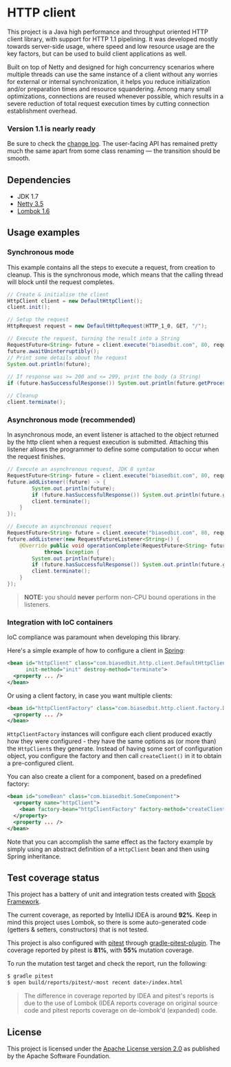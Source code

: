 HTTP client
===========

This project is a Java high performance and throughput oriented HTTP client library, with support for HTTP 1.1 pipelining.
It was developed mostly towards server-side usage, where speed and low resource usage are the key factors, but can be used to build client applications as well.

Built on top of Netty and designed for high concurrency scenarios where multiple threads can use the same instance of a client without any worries for external or internal synchronization, it helps you reduce initialization and/or preparation times and resource squandering.
Among many small optimizations, connections are reused whenever possible, which results in a severe reduction of total request execution times by cutting connection establishment overhead.


### Version 1.1 is nearly ready

Be sure to check the [change log](CHANGES.md). The user-facing API has remained pretty much the same apart from some class renaming &mdash; the transition should be smooth.


## Dependencies

* JDK 1.7
* [Netty 3.5](http://netty.io/downloads/)
* [Lombok 1.6](http://projectlombok.org)


## Usage examples

### Synchronous mode

This example contains all the steps to execute a request, from creation to cleanup.
This is the synchronous mode, which means that the calling thread will block until the request completes.

```java
// Create & initialise the client
HttpClient client = new DefaultHttpClient();
client.init();

// Setup the request
HttpRequest request = new DefaultHttpRequest(HTTP_1_0, GET, "/");

// Execute the request, turning the result into a String
RequestFuture<String> future = client.execute("biasedbit.com", 80, request, new BodyAsStringProcessor());
future.awaitUninterruptibly();
// Print some details about the request
System.out.println(future);
    
// If response was >= 200 and <= 299, print the body (a String)
if (future.hasSuccessfulResponse()) System.out.println(future.getProcessedResult());

// Cleanup
client.terminate();
```

### Asynchronous mode (recommended)

In asynchronous mode, an event listener is attached to the object returned by the http client when a request execution is submitted. Attaching this listener allows the programmer to define some computation to occur when the request finishes.

```java
// Execute an asynchronous request, JDK 8 syntax
RequestFuture<String> future = client.execute("biasedbit.com", 80, request, new BodyAsStringProcessor());
future.addListener((future) -> {
        System.out.println(future);
        if (future.hasSuccessfulResponse()) System.out.println(future.getProcessedResult());
        client.terminate();
    }
});

// Execute an asynchronous request
RequestFuture<String> future = client.execute("biasedbit.com", 80, request, new BodyAsStringProcessor());
future.addListener(new RequestFutureListener<String>() {
    @Override public void operationComplete(RequestFuture<String> future)
            throws Exception {
        System.out.println(future);
        if (future.hasSuccessfulResponse()) System.out.println(future.getProcessedResult());
        client.terminate();
    }
});
```

> **NOTE:** you should **never** perform non-CPU bound operations in the listeners.

### Integration with IoC containers

IoC compliance was paramount when developing this library.

Here's a simple example of how to configure a client in [Spring](http://www.springsource.org/):

```xml
<bean id="httpClient" class="com.biasedbit.http.client.DefaultHttpClient"
      init-method="init" destroy-method="terminate">
  <property ... />
</bean>
```

Or using a client factory, in case you want multiple clients:

```xml
<bean id="httpClientFactory" class="com.biasedbit.http.client.factory.DefaultHttpClientFactory">
  <property ... />
</bean>
```

`HttpClientFactory` instances will configure each client produced exactly how they were configured - they have the same options as (or more than) the `HttpClient`s they generate.
Instead of having some sort of configuration object, you configure the factory and then call `createClient()` in it to obtain a pre-configured client.

You can also create a client for a component, based on a predefined factory:

```xml
<bean id="someBean" class="com.biasedbit.SomeComponent">
  <property name="httpClient">
    <bean factory-bean="httpClientFactory" factory-method="createClient" />
  </property>
  <property ... />
</bean>
```

Note that you can accomplish the same effect as the factory example by simply using an abstract definition of a `HttpClient` bean and then using Spring inheritance.


## Test coverage status

This project has a battery of unit and integration tests created with [Spock Framework](https://github.com/spockframework/spock).

The current coverage, as reported by IntelliJ IDEA is around **92%**. Keep in mind this project uses Lombok, so there is some auto-generated code (getters & setters, constructors) that is not tested.

This project is also configured with [pitest](http://pitest.org) through [gradle-pitest-plugin](http://gradle-pitest-plugin.solidsoft.info/). The coverage reported by pitest is **81%**, with **55%** mutation coverage.

To run the mutation test target and check the report, run the following:

```bash
$ gradle pitest
$ open build/reports/pitest/<most recent date>/index.html
```

> The difference in coverage reported by IDEA and pitest's reports is due to the use of Lombok (IDEA reports coverage on original source code and pitest reports coverage on de-lombok'd (expanded) code.


## License

This project is licensed under the [Apache License version 2.0](http://www.apache.org/licenses/LICENSE-2.0) as published by the Apache Software Foundation.
